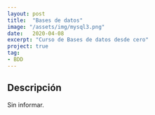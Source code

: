 ```yaml
---
layout: post
title:  "Bases de datos"
image: "/assets/img/mysql3.png"
date:   2020-04-08
excerpt: "Curso de Bases de datos desde cero"
project: true
tag:
- BDD
---
```


## Descripción

Sin informar.
